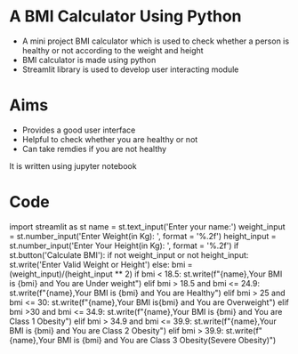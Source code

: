 # A BMI Calculator Using Python
- A mini project BMI calculator which is used to check whether a person is healthy or not according to the weight and height
- BMI calculator is made using python
- Streamlit library is used to develop user interacting module

# Aims
- Provides a good user interface
- Helpful to check whether you are healthy or not
- Can take remdies if you are not healthy

 It is written using jupyter notebook

# Code 

import streamlit as st
name = st.text_input('Enter your name:')
weight_input = st.number_input('Enter Weight(in Kg): ', format = '%.2f')
height_input = st.number_input('Enter Your Height(in Kg): ', format = '%.2f')
if st.button('Calculate BMI'):
    if not weight_input or not height_input:
        st.write('Enter Valid Weight or Height')
    else:
        bmi = (weight_input)/(height_input ** 2)
        if bmi < 18.5:
            st.write(f"{name},Your BMI is {bmi} and You are Under weight")
        elif bmi > 18.5 and bmi <= 24.9:
            st.write(f"{name},Your BMI is {bmi} and You are Healthy")
        elif bmi > 25 and bmi <= 30:
            st.write(f"{name},Your BMI is{bmi} and You are Overweight")
        elif bmi >30 and bmi <= 34.9:
            st.write(f"{name},Your BMI is {bmi} and You are Class 1 Obesity")
        elif bmi > 34.9 and bmi <= 39.9:
            st.write(f"{name},Your BMI is {bmi} and You are Class 2 Obesity")
        elif bmi > 39.9:
            st.write(f"{name},Your BMI is {bmi} and You are Class 3 Obesity(Severe Obesity)")

